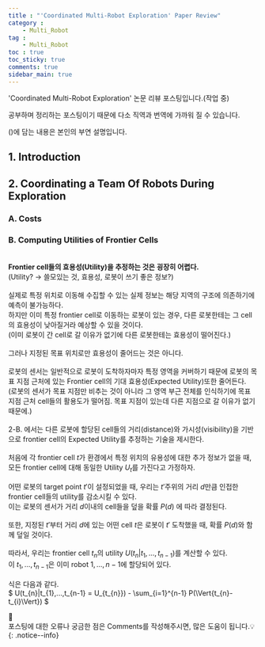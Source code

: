 ```yaml
---
title : "'Coordinated Multi-Robot Exploration' Paper Review"
category :
    - Multi_Robot
tag :
    - Multi_Robot
toc : true
toc_sticky: true
comments: true
sidebar_main: true
---
```


'Coordinated Multi-Robot Exploration' 논문 리뷰 포스팅입니다.(작업 중)

공부하며 정리하는 포스팅이기 때문에 다소 직역과 번역에 가까워 질 수 있습니다.

()에 담는 내용은 본인의 부연 설명입니다.
## 1. Introduction

## 2. Coordinating a Team Of Robots During Exploration
### A. Costs
### B. Computing Utilities of Frontier Cells
<br>**Frontier cell들의 효용성(Utility)을 추정하는 것은 굉장히 어렵다.**<br>
(Utility? -> 쓸모있는 것, 효용성, 로봇이 쓰기 좋은 정보?)<br><br>
실제로 특정 위치로 이동해 수집할 수 있는 실제 정보는 해당 지역의 구조에 의존하기에 예측이 불가능하다.<br>
하지만 이미 특정 frontier cell로 이동하는 로봇이 있는 경우, 다른 로봇한테는 그 cell의 효용성이 낮아질거라 예상할 수 있을 것이다.<br>
(이미 로봇이 간 cell로 갈 이유가 없기에 다른 로봇한테는 효용성이 떨어진다.)<br><br>
그러나 지정된 목표 위치로만 효용성이 줄어드는 것은 아니다.<br><br>
로봇의 센서는 일반적으로 로봇이 도착하자마자 특정 영역을 커버하기 때문에 로봇의 목표 지점 근처에 있는 Frontier cell의 기대 효용성(Expected Utility)또한 줄어든다.<br>
(로봇의 센서가 목표 지점만 비추는 것이 아니라 그 영역 부근 전체를 인식하기에 목표 지점 근처 cell들의 활용도가 떨어짐. 목표 지점이 있는데 다른 지점으로 갈 이유가 없기 때문에.)<br><br>
2-B. 에서는 다른 로봇에 할당된 cell들의 거리(distance)와 가시성(visibility)을 기반으로 frontier cell의 Expected Utility를 추정하는 기술을 제시한다.<br><br>
처음에 각 frontier cell $t$가 환경에서 특정 위치의 유용성에 대한 추가 정보가 없을 때, 모든 frontier cell에 대해 동일한 Utility $U_t$를 가진다고 가정하자.<br><br>
어떤 로봇의 target point $t'$이 설정되었을 때, 우리는 $t'$주위의 거리 $d$만큼 인접한 frontier cell들의 utility를 감소시킬 수 있다.<br>이는 로봇의 센서가 거리 $d$이내의 cell들을 덮을 확률 $P(d)$ 에 따라 결정된다.<br><br>
또한, 지정된 $t'$부터 거리 $d$에 있는 어떤 cell $t$은 로봇이 $t'$ 도착했을 때, 확률 $P(d)$와 함께 덮일 것이다.<br><br>
따라서, 우리는 frontier cell $t_n$의 utility $U(t_{n}|t_{1},...,t_{n-1})$를 계산할 수 있다.<br>
이 $t_{1},...,t_{n-1}$은 이미 robot $1,...,n-1$에 할당되어 있다.<br><br>
식은 다음과 같다.<br>
$ U(t_{n}|t_{1},...,t_{n-1} = U_{t_{n}}) - \sum_{i=1}^{n-1} P(\Vert{t_{n}-t_{i}\Vert}) $

📣<br>
포스팅에 대한 오류나 궁금한 점은 Comments를 작성해주시면, 많은 도움이 됩니다.💡
{: .notice--info}